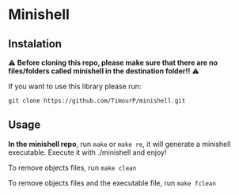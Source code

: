 # Minishell

## Instalation
:warning: **Before cloning this repo, please make sure that there are no files/folders called minishell in the destination folder!!** :warning:

If you want to use this library please run:
```
git clone https://github.com/TimourP/minishell.git
```
## Usage
**In the minishell repo**, run ```make``` or ```make re```, it will generate a minishell executable.
Execute it with ./minishell and enjoy!

To remove objects files, run ```make clean```

To remove objects files and the executable file, run ```make fclean```
